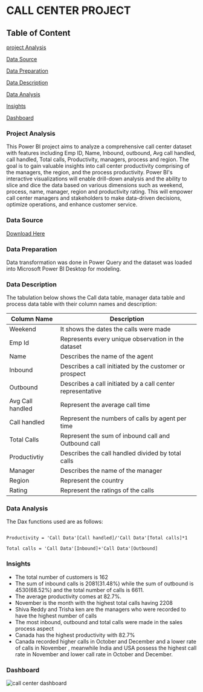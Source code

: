 # CALL CENTER PROJECT

## Table of Content
[project Analysis](#project-analysis)

[Data Source](#data-source)

[Data Preparation](#data-preparation)

[Data Description](#data-description)

[Data Analysis](#data-analysis)

[Insights](#insights)

[Dashboard](#dashboard)


### Project Analysis


This Power BI project aims to analyze a comprehensive call center dataset with features including Emp ID, Name, Inbound, outbound, Avg call handled, call handled, Total calls, Productivity, managers, process and region. The goal is to gain valuable insights into call center productivity comprising of the managers, the region, and the process productivity. 
Power BI's interactive visualizations will enable drill-down analysis and the ability to slice and dice the data based on various dimensions such as weekend, process, name, manager, region and productivity rating. This will empower call center managers and stakeholders to make data-driven decisions, optimize operations, and enhance customer service.


### Data Source

[Download Here](https://drive.google.com/drive/folders/1SYg550GcP0mdE3kZkMtQ3iJVy1ku3mdl)


### Data Preparation 

Data transformation was done in Power Query and the dataset was loaded into Microsoft Power BI Desktop for modeling.

### Data Description 

The tabulation below shows the Call data table, manager data table and process data table with their column names and  description:

|      Column Name|                                                Description|
|      -----------|                                                -----------|
|      Weekend    |It shows the dates the calls were made                     |
|      Emp Id     |Represents every unique observation in the dataset         |
|      Name       |Describes the name of the agent                            |
|      Inbound    |Describes a call initiated by the customer or prospect     |
|      Outbound   |Describes a call initiated by a call center representative |
| Avg Call handled|Represent the average call time                            |
|    Call handled |Represent the numbers of calls by agent per time           |
|Total Calls      |Represent the sum of inbound call and Outbound call        |
|Productivtiy     |Describes the call handled divided by total calls          |
|Manager          |Describes the name of the manager                          |
|Region           |Represent the country                                      |
|Rating           |Represent the ratings of the calls                         |


### Data Analysis 

The Dax functions used are as follows:

```DAX

Productivity = 'Call Data'[Call handled]/'Call Data'[Total calls]*1

Total calls = 'Call Data'[Inbound]+'Call Data'[Outbound]

```


### Insights

- The total number of customers is 162
- The sum of inbound calls is 2081(31.48%) while the sum of outbound is 4530(68.52%) and the total number of calls is 
  6611.
- The average productivity comes at 82.7%.
- November is the month with the highest total calls having 2208
- Shiva Reddy and Trisha ken are the managers who were recorded to have the highest number of calls
- The most inbound, outbound and total calls  were made in the sales process aspect
- Canada has the highest productivity with 82.7%  
- Canada recorded higher calls in October and December and a lower rate of calls in November , meanwhile India and USA 
 possess the highest call rate in November and lower call rate in October and December.


### Dashboard


![call center dashboard](https://github.com/ADETOLAADEBANJI/CALL-CENTER-PROJECT/assets/149164492/7b61a49a-7363-4037-8067-1d58927ca62e)
















